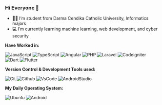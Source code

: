 ### Hi Everyone 👋

- 👨‍🎓️ I’m student from Darma Cendika Catholic University, Informatics majors
- 💻️ I’m currently learning machine learning, web development, and cyber security

**Have Worked in:**
<p>
  <img alt="JavaScript" src="https://img.shields.io/badge/JavaScript-F7DF1E?logo=javascript&logoColor=black&style=flat" />
  <img alt="TypeScript" src="https://img.shields.io/badge/TypeScript-3178C6?logo=typescript&logoColor=white&style=flat" />
  <img alt="Angular" src="https://img.shields.io/badge/Angular-DD0031?logo=angular&logoColor=white&style=flat" />
  <img alt="PHP" src="https://img.shields.io/badge/PHP-777BB4?logo=php&logoColor=white&style=flat" />
  <img alt="Laravel" src="https://img.shields.io/badge/Laravel-FF2D20?logo=laravel&logoColor=white&style=flat" />
  <img alt="Codeigniter" src="https://img.shields.io/badge/CodeIgniter-EF4223?logo=codeigniter&logoColor=white&style=flat" />
  <img alt="Dart" src="https://img.shields.io/badge/Dart-0175C2?logo=dart&logoColor=white&style=flat" />
  <img alt="Flutter" src="https://img.shields.io/badge/Flutter-02569B?logo=flutter&logoColor=white&style=flat" />
</p>

**Version Control & Development Tools used:**
<p>
  <img alt="Git" src="https://img.shields.io/badge/Git-F05032?logo=git&logoColor=white&style=flat" />
  <img alt="Github" src="https://img.shields.io/badge/Github-181717?logo=github&logoColor=white&style=flat" />
  <img alt="VsCode" src="https://img.shields.io/badge/Vs Code-007ACC?logo=visualstudiocode&logoColor=white&style=flat" />
  <img alt="AndroidStudio" src="https://img.shields.io/badge/Android Studio-3DDC84?logo=androidstudio&logoColor=white&style=flat" />
</p>

**My Daily Operating System:**
<p>
  <img alt="Ubuntu" src="https://img.shields.io/badge/Ubuntu-E95420?logo=ubuntu&logoColor=white&style=flat" />
  <img alt="Android" src="https://img.shields.io/badge/Android-3DDC84?logo=android&logoColor=white&style=flat" />
</p>
